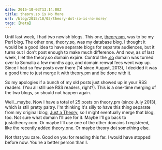 ```yaml
--- 
date: 2015-10-03T13:14:00Z
title: theory.so is No More
url: /blog/2015/10/03/theory-dot-so-is-no-more/
tags: [Meta]
---
```


Until last week, I had two newish blogs. This one, [theory.pm](/), was to be my Perl blog. The other one, theory.so, was my database blog. I thought it would be a good idea to have separate blogs for separate audiences, but it turns out I don't post enough to make much difference. And now, as of last week, I let the theory.so domain expire. Control the [.so](https://en.wikipedia.org/wiki/.so) domain was turned over to Somalia a few months ago, and domain renwal fees went *way* up. Since I had so few posts over there (14 since August, 2013), I decided it was a good time to just merge it with theory.pm and be done with it.

So my apologies if a bunch of my old posts just showed up in your RSS readers. (You all still use RSS readers, right?). This is a one-time merging of the two blogs, so should not happen again.

Well…maybe. Now I have a total of 25 posts on theory.pm (since July 2013), which is still pretty paltry. I'm thinking it's silly to have this thing separate from my original blog, [Just a Theory](http://justatheory.com/), so I might eventually merge that blog, too. Not sure what domain I'll use for it. Maybe I'll go back to justatheory.com. Or maybe I'll use one of the other domains I registered, like the recently added theory.one. Or maybe theory dot something else.

Not that you care. Good on you for reading this far. I would have stopped before now. You're a better person than I.


